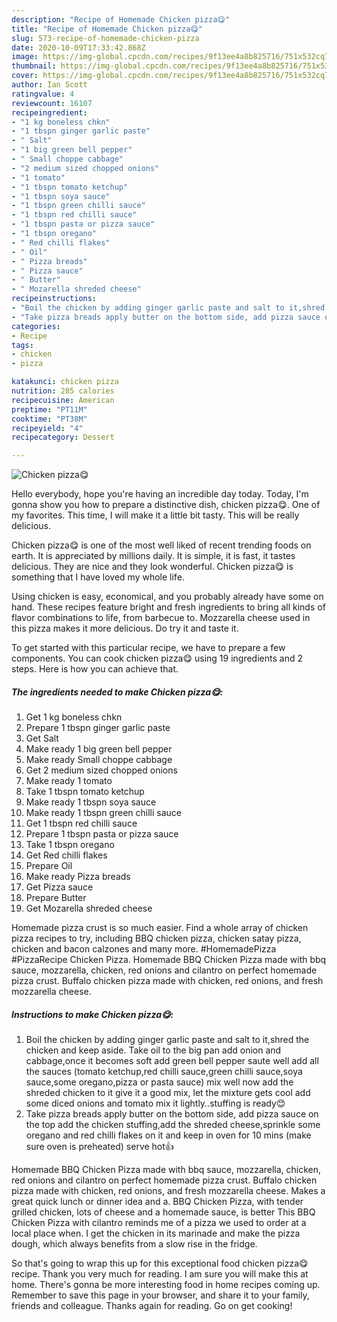 ```yaml
---
description: "Recipe of Homemade Chicken pizza😋"
title: "Recipe of Homemade Chicken pizza😋"
slug: 573-recipe-of-homemade-chicken-pizza
date: 2020-10-09T17:33:42.868Z
image: https://img-global.cpcdn.com/recipes/9f13ee4a8b825716/751x532cq70/chicken-pizza😋-recipe-main-photo.jpg
thumbnail: https://img-global.cpcdn.com/recipes/9f13ee4a8b825716/751x532cq70/chicken-pizza😋-recipe-main-photo.jpg
cover: https://img-global.cpcdn.com/recipes/9f13ee4a8b825716/751x532cq70/chicken-pizza😋-recipe-main-photo.jpg
author: Ian Scott
ratingvalue: 4
reviewcount: 16107
recipeingredient:
- "1 kg boneless chkn"
- "1 tbspn ginger garlic paste"
- " Salt"
- "1 big green bell pepper"
- " Small choppe cabbage"
- "2 medium sized chopped onions"
- "1 tomato"
- "1 tbspn tomato ketchup"
- "1 tbspn soya sauce"
- "1 tbspn green chilli sauce"
- "1 tbspn red chilli sauce"
- "1 tbspn pasta or pizza sauce"
- "1 tbspn oregano"
- " Red chilli flakes"
- " Oil"
- " Pizza breads"
- " Pizza sauce"
- " Butter"
- " Mozarella shreded cheese"
recipeinstructions:
- "Boil the chicken by adding ginger garlic paste and salt to it,shred the chicken and keep aside. Take oil to the big pan add onion and cabbage,once it becomes soft add green bell pepper saute well add all the sauces (tomato ketchup,red chilli sauce,green chilli sauce,soya sauce,some oregano,pizza or pasta sauce) mix well now add the shreded chicken to it give it a good mix, let the mixture gets cool add some diced onions and tomato mix it lightly..stuffing is ready😊"
- "Take pizza breads apply butter on the bottom side, add pizza sauce on the top add the chicken stuffing,add the shreded cheese,sprinkle some oregano and red chilli flakes on it and keep in oven for 10 mins (make sure oven is preheated) serve hot👍"
categories:
- Recipe
tags:
- chicken
- pizza

katakunci: chicken pizza 
nutrition: 285 calories
recipecuisine: American
preptime: "PT11M"
cooktime: "PT38M"
recipeyield: "4"
recipecategory: Dessert

---
```



![Chicken pizza😋](https://img-global.cpcdn.com/recipes/9f13ee4a8b825716/751x532cq70/chicken-pizza😋-recipe-main-photo.jpg)

Hello everybody, hope you're having an incredible day today. Today, I'm gonna show you how to prepare a distinctive dish, chicken pizza😋. One of my favorites. This time, I will make it a little bit tasty. This will be really delicious.

Chicken pizza😋 is one of the most well liked of recent trending foods on earth. It is appreciated by millions daily. It is simple, it is fast, it tastes delicious. They are nice and they look wonderful. Chicken pizza😋 is something that I have loved my whole life.

Using chicken is easy, economical, and you probably already have some on hand. These recipes feature bright and fresh ingredients to bring all kinds of flavor combinations to life, from barbecue to. Mozzarella cheese used in this pizza makes it more delicious. Do try it and taste it.


To get started with this particular recipe, we have to prepare a few components. You can cook chicken pizza😋 using 19 ingredients and 2 steps. Here is how you can achieve that.

<!--inarticleads1-->

##### The ingredients needed to make Chicken pizza😋:

1. Get 1 kg boneless chkn
1. Prepare 1 tbspn ginger garlic paste
1. Get  Salt
1. Make ready 1 big green bell pepper
1. Make ready  Small choppe cabbage
1. Get 2 medium sized chopped onions
1. Make ready 1 tomato
1. Take 1 tbspn tomato ketchup
1. Make ready 1 tbspn soya sauce
1. Make ready 1 tbspn green chilli sauce
1. Get 1 tbspn red chilli sauce
1. Prepare 1 tbspn pasta or pizza sauce
1. Take 1 tbspn oregano
1. Get  Red chilli flakes
1. Prepare  Oil
1. Make ready  Pizza breads
1. Get  Pizza sauce
1. Prepare  Butter
1. Get  Mozarella shreded cheese


Homemade pizza crust is so much easier. Find a whole array of chicken pizza recipes to try, including BBQ chicken pizza, chicken satay pizza, chicken and bacon calzones and many more. #HomemadePizza #PizzaRecipe Chicken Pizza. Homemade BBQ Chicken Pizza made with bbq sauce, mozzarella, chicken, red onions and cilantro on perfect homemade pizza crust. Buffalo chicken pizza made with chicken, red onions, and fresh mozzarella cheese. 

<!--inarticleads2-->

##### Instructions to make Chicken pizza😋:

1. Boil the chicken by adding ginger garlic paste and salt to it,shred the chicken and keep aside. Take oil to the big pan add onion and cabbage,once it becomes soft add green bell pepper saute well add all the sauces (tomato ketchup,red chilli sauce,green chilli sauce,soya sauce,some oregano,pizza or pasta sauce) mix well now add the shreded chicken to it give it a good mix, let the mixture gets cool add some diced onions and tomato mix it lightly..stuffing is ready😊
1. Take pizza breads apply butter on the bottom side, add pizza sauce on the top add the chicken stuffing,add the shreded cheese,sprinkle some oregano and red chilli flakes on it and keep in oven for 10 mins (make sure oven is preheated) serve hot👍


Homemade BBQ Chicken Pizza made with bbq sauce, mozzarella, chicken, red onions and cilantro on perfect homemade pizza crust. Buffalo chicken pizza made with chicken, red onions, and fresh mozzarella cheese. Makes a great quick lunch or dinner idea and a. BBQ Chicken Pizza, with tender grilled chicken, lots of cheese and a homemade sauce, is better This BBQ Chicken Pizza with cilantro reminds me of a pizza we used to order at a local place when. I get the chicken in its marinade and make the pizza dough, which always benefits from a slow rise in the fridge. 

So that's going to wrap this up for this exceptional food chicken pizza😋 recipe. Thank you very much for reading. I am sure you will make this at home. There's gonna be more interesting food in home recipes coming up. Remember to save this page in your browser, and share it to your family, friends and colleague. Thanks again for reading. Go on get cooking!
